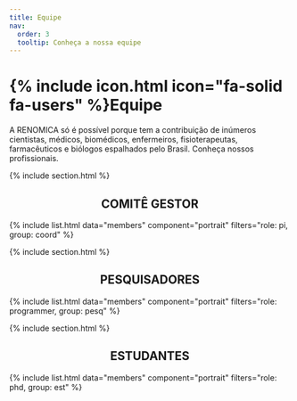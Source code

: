 ```yaml
---
title: Equipe
nav:
  order: 3
  tooltip: Conheça a nossa equipe
---
```


# {% include icon.html icon="fa-solid fa-users" %}Equipe

A RENOMICA só é possível porque tem a contribuição de inúmeros cientistas, médicos, biomédicos, enfermeiros, fisioterapeutas, farmacêuticos e biólogos espalhados pelo Brasil. Conheça nossos profissionais.

{% include section.html %}

## <center> COMITÊ GESTOR <center>

{% include list.html data="members" component="portrait" filters="role: pi, group: coord" %}

{% include section.html %}

## <center> PESQUISADORES <center>

{% include list.html data="members" component="portrait" filters="role: programmer, group: pesq" %}

{% include section.html %}

## <center> ESTUDANTES <center>

{% include list.html data="members" component="portrait" filters="role: phd, group: est" %}
